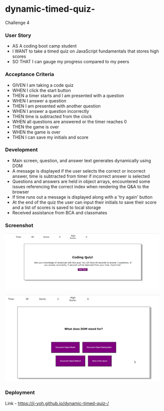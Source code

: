 # dynamic-timed-quiz-
Challenge 4

### User Story

* AS A coding boot camp student
* I WANT to take a timed quiz on JavaScript fundamentals that stores high scores
* SO THAT I can gauge my progress compared to my peers

### Acceptance Criteria 

* GIVEN I am taking a code quiz
* WHEN I click the start button
* THEN a timer starts and I am presented with a question
* WHEN I answer a question
* THEN I am presented with another question
* WHEN I answer a question incorrectly
* THEN time is subtracted from the clock
* WHEN all questions are answered or the timer reaches 0
* THEN the game is over
* WHEN the game is over
* THEN I can save my initials and score

### Development

* Main screen, question, and answer text generates dynamically using DOM
* A message is displayed if the user selects the correct or incorrect answer, time is subtracted from timer if incorrect answer is selected
* Questions and answers are held in object arrays, encountered some issues referencing the correct index when rendering the Q&A to the browser
* If time runs out a message is displayed along with a 'try again' button
* At the end of the quiz the user can input their initials to save their score and a list of scores is saved to local storage
* Received assistance from BCA and classmates

### Screenshot

![screenshot1](./assets/screenshot1.png)

![screenshot2](./assets/screenshot2.png)

### Deployment
Link - https://ji-yoh.github.io/dynamic-timed-quiz-/